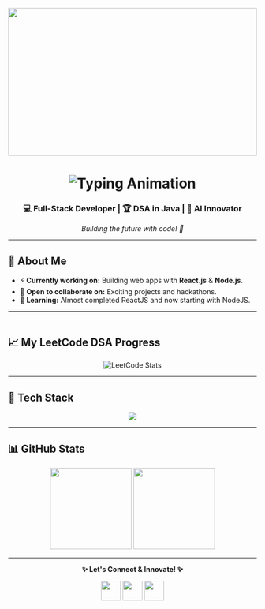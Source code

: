 <!-- Modern & Dynamic README -->

<!-- Animated Header -->
<p align="center">
  <img src="https://media.giphy.com/media/f3iwJFOVOwuy7K6FFw/giphy.gif" width="100%" height="300px" />
</p>

<h1 align="center">
  <img src="https://readme-typing-svg.herokuapp.com?font=Fira+Code&size=36&pause=800&color=00F7FF&center=true&vCenter=true&width=600&lines=Hey!+%F0%9F%91%8B+I'm+Jatin" alt="Typing Animation">
</h1>
<h3 align="center">💻 Full-Stack Developer | 🏆 DSA in Java | 🤖 AI Innovator</h3>
<p align="center">
  <em>Building the future with code! 🚀</em>
</p>

---

## 🌟 About Me
- ⚡ **Currently working on:** Building web apps with **React.js** & **Node.js**.  
- 🤝 **Open to collaborate on:** Exciting projects and hackathons.  
- 🌱 **Learning:** Almost completed ReactJS and now starting with NodeJS.

---

<!-- Animated Divider -->
<p align="center">
  <img src="https://media.giphy.com/media/L8K62iTDkzGX6/giphy.gif" width="100%" height="4px" />
</p>

## 📈 My LeetCode DSA Progress
<p align="center">
  <img src="https://leetcard.jacoblin.cool/gJatin?theme=dark&font=Baloo%202&ext=heatmap&border=FFD700" alt="LeetCode Stats">
</p>

---

## 🎨 Tech Stack
<p align="center">
<img src="https://skillicons.dev/icons?i=java,c,python,html,css,js,react,nodejs,express,mongodb,mysql,git,github,docker&theme=light&perline=8" />
</p>

---

## 📊 GitHub Stats
<p align="center">
  <img src="https://github-readme-stats.vercel.app/api?username=jatin915&theme=radical&show_icons=true" height="165" />
  <img src="https://github-readme-streak-stats.herokuapp.com?user=jatin915&theme=radical&fire=FFD700&ring=ADFF2F" height="165" />
</p>

---

<p align="center">
  <b>✨ Let's Connect & Innovate! ✨</b>
</p>
<p align="center">
<a href="https://instagram.com/jatinn___17"><img src="https://skillicons.dev/icons?i=instagram" height="40"></a>
<a href="https://www.linkedin.com/in/jatin-gupta-aa6406374"><img src="https://skillicons.dev/icons?i=linkedin" height="40"></a>
<a href="mailto:gjatin278@gmail.com"><img src="https://skillicons.dev/icons?i=gmail" height="40"></a>
</p>
